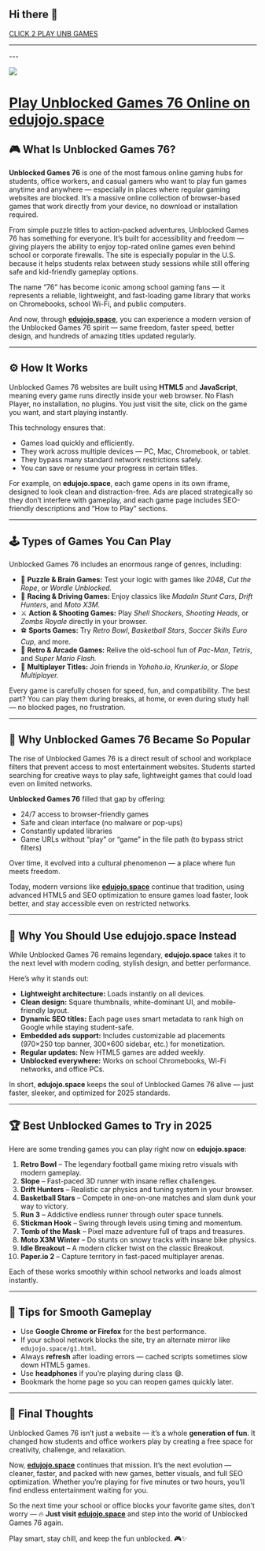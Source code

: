## Hi there 👋


<a href="https://edujojo.space/">CLICK 2 PLAY UNB GAMES</a></H1>
<HR>---

<a href="https://edujojo.space/"><img src="https://1lesson1.email/gamez.png"></a>



# **[Play Unblocked Games 76 Online on edujojo.space](https://edujojo.space/)**

## 🎮 What Is Unblocked Games 76?

**Unblocked Games 76** is one of the most famous online gaming hubs for students, office workers, and casual gamers who want to play fun games anytime and anywhere — especially in places where regular gaming websites are blocked. It’s a massive online collection of browser-based games that work directly from your device, no download or installation required.

From simple puzzle titles to action-packed adventures, Unblocked Games 76 has something for everyone. It’s built for accessibility and freedom — giving players the ability to enjoy top-rated online games even behind school or corporate firewalls. The site is especially popular in the U.S. because it helps students relax between study sessions while still offering safe and kid-friendly gameplay options.

The name “76” has become iconic among school gaming fans — it represents a reliable, lightweight, and fast-loading game library that works on Chromebooks, school Wi-Fi, and public computers.

And now, through **[edujojo.space](https://edujojo.space/)**, you can experience a modern version of the Unblocked Games 76 spirit — same freedom, faster speed, better design, and hundreds of amazing titles updated regularly.

---

## ⚙️ How It Works

Unblocked Games 76 websites are built using **HTML5** and **JavaScript**, meaning every game runs directly inside your web browser. No Flash Player, no installation, no plugins. You just visit the site, click on the game you want, and start playing instantly.

This technology ensures that:

* Games load quickly and efficiently.
* They work across multiple devices — PC, Mac, Chromebook, or tablet.
* They bypass many standard network restrictions safely.
* You can save or resume your progress in certain titles.

For example, on **edujojo.space**, each game opens in its own iframe, designed to look clean and distraction-free. Ads are placed strategically so they don’t interfere with gameplay, and each game page includes SEO-friendly descriptions and “How to Play” sections.

---

## 🕹️ Types of Games You Can Play

Unblocked Games 76 includes an enormous range of genres, including:

* 🧩 **Puzzle & Brain Games:** Test your logic with games like *2048*, *Cut the Rope*, or *Wordle Unblocked.*
* 🚗 **Racing & Driving Games:** Enjoy classics like *Madalin Stunt Cars*, *Drift Hunters*, and *Moto X3M.*
* ⚔️ **Action & Shooting Games:** Play *Shell Shockers*, *Shooting Heads*, or *Zombs Royale* directly in your browser.
* ⚽ **Sports Games:** Try *Retro Bowl*, *Basketball Stars*, *Soccer Skills Euro Cup,* and more.
* 👾 **Retro & Arcade Games:** Relive the old-school fun of *Pac-Man*, *Tetris*, and *Super Mario Flash.*
* 🎯 **Multiplayer Titles:** Join friends in *Yohoho.io*, *Krunker.io*, or *Slope Multiplayer.*

Every game is carefully chosen for speed, fun, and compatibility. The best part? You can play them during breaks, at home, or even during study hall — no blocked pages, no frustration.

---

## 🧠 Why Unblocked Games 76 Became So Popular

The rise of Unblocked Games 76 is a direct result of school and workplace filters that prevent access to most entertainment websites. Students started searching for creative ways to play safe, lightweight games that could load even on limited networks.

**Unblocked Games 76** filled that gap by offering:

* 24/7 access to browser-friendly games
* Safe and clean interface (no malware or pop-ups)
* Constantly updated libraries
* Game URLs without “play” or “game” in the file path (to bypass strict filters)

Over time, it evolved into a cultural phenomenon — a place where fun meets freedom.

Today, modern versions like **[edujojo.space](https://edujojo.space/)** continue that tradition, using advanced HTML5 and SEO optimization to ensure games load faster, look better, and stay accessible even on restricted networks.

---

## 🚀 Why You Should Use edujojo.space Instead

While Unblocked Games 76 remains legendary, **edujojo.space** takes it to the next level with modern coding, stylish design, and better performance.

Here’s why it stands out:

* **Lightweight architecture:** Loads instantly on all devices.
* **Clean design:** Square thumbnails, white-dominant UI, and mobile-friendly layout.
* **Dynamic SEO titles:** Each page uses smart metadata to rank high on Google while staying student-safe.
* **Embedded ads support:** Includes customizable ad placements (970×250 top banner, 300×600 sidebar, etc.) for monetization.
* **Regular updates:** New HTML5 games are added weekly.
* **Unblocked everywhere:** Works on school Chromebooks, Wi-Fi networks, and office PCs.

In short, **edujojo.space** keeps the soul of Unblocked Games 76 alive — just faster, sleeker, and optimized for 2025 standards.

---

## 🏆 Best Unblocked Games to Try in 2025

Here are some trending games you can play right now on **edujojo.space**:

1. **Retro Bowl** – The legendary football game mixing retro visuals with modern gameplay.
2. **Slope** – Fast-paced 3D runner with insane reflex challenges.
3. **Drift Hunters** – Realistic car physics and tuning system in your browser.
4. **Basketball Stars** – Compete in one-on-one matches and slam dunk your way to victory.
5. **Run 3** – Addictive endless runner through outer space tunnels.
6. **Stickman Hook** – Swing through levels using timing and momentum.
7. **Tomb of the Mask** – Pixel maze adventure full of traps and treasures.
8. **Moto X3M Winter** – Do stunts on snowy tracks with insane bike physics.
9. **Idle Breakout** – A modern clicker twist on the classic Breakout.
10. **Paper.io 2** – Capture territory in fast-paced multiplayer arenas.

Each of these works smoothly within school networks and loads almost instantly.

---

## 🧩 Tips for Smooth Gameplay

* Use **Google Chrome or Firefox** for the best performance.
* If your school network blocks the site, try an alternate mirror like `edujojo.space/g1.html`.
* Always **refresh** after loading errors — cached scripts sometimes slow down HTML5 games.
* Use **headphones** if you’re playing during class 😄.
* Bookmark the home page so you can reopen games quickly later.

---

## 💬 Final Thoughts

Unblocked Games 76 isn’t just a website — it’s a whole **generation of fun**. It changed how students and office workers play by creating a free space for creativity, challenge, and relaxation.

Now, **[edujojo.space](https://edujojo.space/)** continues that mission. It’s the next evolution — cleaner, faster, and packed with new games, better visuals, and full SEO optimization. Whether you’re playing for five minutes or two hours, you’ll find endless entertainment waiting for you.

So the next time your school or office blocks your favorite game sites, don’t worry —
🔥 **Just visit [edujojo.space](https://edujojo.space/)** and step into the world of Unblocked Games 76 again.

Play smart, stay chill, and keep the fun unblocked. 🎮✨


